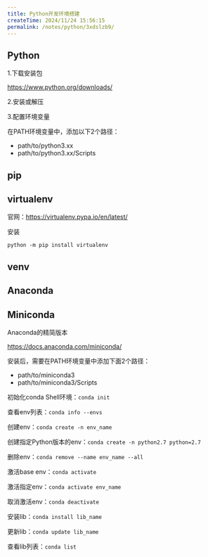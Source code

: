 ```yaml
---
title: Python开发环境搭建
createTime: 2024/11/24 15:56:15
permalink: /notes/python/3xdslzb9/
---
```

## Python

1.下载安装包

https://www.python.org/downloads/

2.安装或解压

3.配置环境变量

在PATH环境变量中，添加以下2个路径：

- path/to/python3.xx
- path/to/python3.xx/Scripts

## pip

## virtualenv

官网：https://virtualenv.pypa.io/en/latest/

安装

`python -m pip install virtualenv`

## venv

## Anaconda

## Miniconda

Anaconda的精简版本

https://docs.anaconda.com/miniconda/

安装后，需要在PATH环境变量中添加下面2个路径：

- path/to/miniconda3
- path/to/miniconda3/Scripts

初始化conda Shell环境：`conda init`

查看env列表：`conda info --envs`

创建env：`conda create -n env_name`

创建指定Python版本的env：`conda create -n python2.7 python=2.7`

删除env：`conda remove --name env_name --all`

激活base env：`conda activate`

激活指定env：`conda activate env_name`

取消激活env：`conda deactivate`

安装lib：`conda install lib_name`

更新lib：`conda update lib_name`

查看lib列表：`conda list`